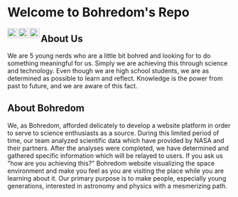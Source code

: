 # Welcome to Bohredom's Repo

[<img align="left" alt="Bohredom | LinkedIn" width="22px" src="https://cdn.jsdelivr.net/npm/simple-icons@v3/icons/linkedin.svg" />][linkedin]
[<img align="left" alt="Bohredom | Instagram" width="22px" src="https://cdn.jsdelivr.net/npm/simple-icons@v3/icons/instagram.svg" />][instagram]
[<img align="left" alt="Bohredom | Website" width="22px" src="https://bohredom.co/img/bohrAtom.png" />][website]


## About Us
We are 5 young nerds who are a little bit bohred and looking for
to do something meaningful for us. Simply we are achieving this
through science and technology. Even though we are high school
students, we are as determined as possible to learn and reflect.
Knowledge is the power from past to future, and we are aware of this fact.

## About Bohredom
We, as Bohredom, afforded delicately to develop a website platform in
order to serve to science enthusiasts as a source. During this limited
period of time, our team analyzed scientific data which have provided
by NASA and their partners. After the analyses were completed, we have
determined and gathered specific information which will be relayed to
users. If you ask us "how are you achieving this?" Bohredom website
visualizing the space environment and make you feel as you are visiting
the place while you are learning about it. Our primary purpose is to make
people, especially young generations, interested in astronomy and physics
with a mesmerizing path.

[website]: https://www.bohredom.co
[instagram]: https://www.instagram.com/bohredom
[linkedin]: https://www.linkedin.com/company/bohredom
